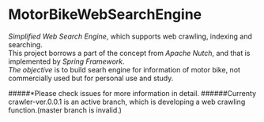 # MotorBikeWebSearchEngine
_Simplified Web Search Engine_, which supports web crawling, indexing and searching.</br>
This project borrows a part of the concept from _Apache Nutch_, and that is implemented by _Spring Framework_.</br>
_The objective_ is to build searh engine for information of motor bike, not commercially used but for personal use and study.</br>

#####*Please check issues for more information in detail.
######Currenty crawler-ver.0.0.1 is an active branch, which is developing a web crawling function.(master branch is invalid.)


